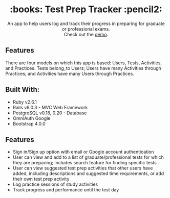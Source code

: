 <h1 align="center">:books: Test Prep Tracker :pencil2:</h1>
<p align="center">An app to help users log and track their progress in preparing for graduate or professional exams.<br>
Check out the <a href="https://vimeo.com/509897295)">demo</a>.
</p>

## Features
There are four models on which this app is based: Users, Tests, Activities, and Practices. Tests belong_to Users; Users have many Activities through Practices; and Activities have many Users through Practices.

## Built With:
* Ruby v2.6.1
* Rails v6.0.3 - MVC Web Framework
* PostgreSQL v0.18, 0.20 - Database
* OmniAuth Google
* Bootstrap 4.0.0

## Features
* Sign in/Sign up option with email or Google account authentication
* User can view and add to a list of graduate/professional tests for which they are preparing; includes search feature for finding specific tests
* User can view suggested test prep activities that other users have added, including descriptions and suggested time requirements, or add their own test prep activity
* Log practice sessions of study activities
* Track progress and performance until the test day
